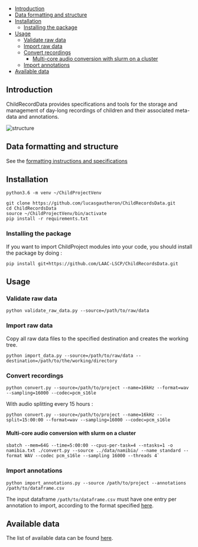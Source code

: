 - [Introduction](#introduction)
- [Data formatting and structure](#data-formatting-and-structure)
- [Installation](#installation)
  - [Installing the package](#installing-the-package)
- [Usage](#usage)
  - [Validate raw data](#validate-raw-data)
  - [Import raw data](#import-raw-data)
  - [Convert recordings](#convert-recordings)
    - [Multi-core audio conversion with slurm on a cluster](#multi-core-audio-conversion-with-slurm-on-a-cluster)
  - [Import annotations](#import-annotations)
- [Available data](#available-data)

## Introduction

ChildRecordData provides specifications and tools for the storage and management of day-long recordings of children and their associated meta-data and annotations. 

![structure](http://laac-lscp.github.io/ChildRecordsData/images/structure.png "File organization structure")

## Data formatting and structure

See the [formatting instructions and specifications](http://laac-lscp.github.io/ChildRecordsData/FORMATTING.html)

## Installation

```
python3.6 -m venv ~/ChildProjectVenv

git clone https://github.com/lucasgautheron/ChildRecordsData.git
cd ChildRecordsData
source ~/ChildProjectVenv/bin/activate
pip install -r requirements.txt
```

### Installing the package

If you want to import ChildProject modules into your code, you should install the package by doing :

```
pip install git+https://github.com/LAAC-LSCP/ChildRecordsData.git
```

## Usage

### Validate raw data

```
python validate_raw_data.py --source=/path/to/raw/data
```

### Import raw data

Copy all raw data files to the specified destination and creates the working tree.

```
python import_data.py --source=/path/to/raw/data --destination=/path/to/the/working/directory
```

### Convert recordings

```
python convert.py --source=/path/to/project --name=16kHz --format=wav --sampling=16000 --codec=pcm_s16le
```

With audio splitting every 15 hours :

```
python convert.py --source=/path/to/project --name=16kHz --split=15:00:00 --format=wav --sampling=16000 --codec=pcm_s16le
```

#### Multi-core audio conversion with slurm on a cluster

```
sbatch --mem=64G --time=5:00:00 --cpus-per-task=4 --ntasks=1 -o namibia.txt ./convert.py --source ../data/namibia/ --name standard --format WAV --codec pcm_s16le --sampling 16000 --threads 4`
```

### Import annotations

```
python import_annotations.py --source /path/to/project --annotations /path/to/dataframe.csv
```

The input dataframe `/path/to/dataframe.csv` must have one entry per annotation to import, according to the format specified [here](http://laac-lscp.github.io/ChildRecordsData/FORMATTING.html#annotation-importation-input-format).

## Available data

The list of available data can be found [here](http://laac-lscp.github.io/ChildRecordsData/PROJECTS.html).